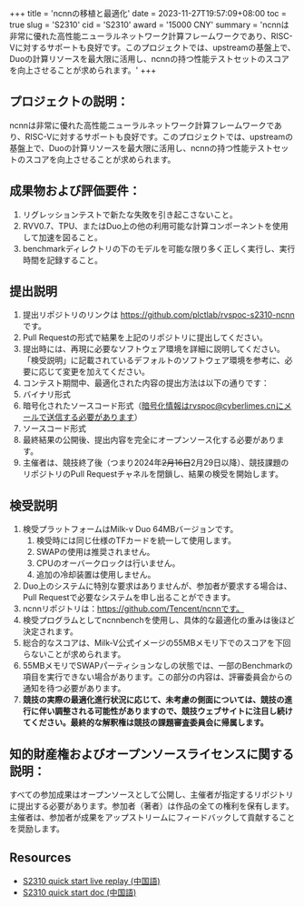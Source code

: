 +++
title = 'ncnnの移植と最適化'
date = 2023-11-27T19:57:09+08:00
toc = true
slug = 'S2310'
cid = 'S2310'
award = '15000 CNY'
summary = 'ncnnは非常に優れた高性能ニューラルネットワーク計算フレームワークであり、RISC-Vに対するサポートも良好です。このプロジェクトでは、upstreamの基盤上で、Duoの計算リソースを最大限に活用し、ncnnの持つ性能テストセットのスコアを向上させることが求められます。'
+++

## プロジェクトの説明：

ncnnは非常に優れた高性能ニューラルネットワーク計算フレームワークであり、RISC-Vに対するサポートも良好です。このプロジェクトでは、upstreamの基盤上で、Duoの計算リソースを最大限に活用し、ncnnの持つ性能テストセットのスコアを向上させることが求められます。

## 成果物および評価要件：

1. リグレッションテストで新たな失敗を引き起こさないこと。
2. RVV0.7、TPU、またはDuo上の他の利用可能な計算コンポーネントを使用して加速を図ること。
3. benchmarkディレクトリの下のモデルを可能な限り多く正しく実行し、実行時間を記録すること。

## 提出説明
 
1. 提出リポジトリのリンクは https://github.com/plctlab/rvspoc-s2310-ncnn です。
2. Pull Requestの形式で結果を上記のリポジトリに提出してください。
3. 提出時には、再現に必要なソフトウェア環境を詳細に説明してください。「検受説明」に記載されているデフォルトのソフトウェア環境を参考に、必要に応じて変更を加えてください。
4. コンテスト期間中、最適化された内容の提出方法は以下の通りです：
  1. バイナリ形式
  2. 暗号化されたソースコード形式（暗号化情報はrvspoc@cyberlimes.cnにメールで送信する必要があります）
  3. ソースコード形式
5. 最終結果の公開後、提出内容を完全にオープンソース化する必要があります。
6. 主催者は、競技終了後（つまり2024年~~2月16日~~2月29日以降）、競技課題のリポジトリのPull Requestチャネルを閉鎖し、結果の検受を開始します。

## 検受説明

1. 検受プラットフォームはMilk-v Duo 64MBバージョンです。
    1. 検受時には同じ仕様のTFカードを統一して使用します。
    2. SWAPの使用は推奨されません。
    3. CPUのオーバークロックは行いません。
    4. 追加の冷却装置は使用しません。
2. Duo上のシステムに特別な要求はありませんが、参加者が要求する場合は、Pull Requestで必要なシステムを申し出ることができます。
3. ncnnリポジトリは：https://github.com/Tencent/ncnnです。
4. 検受プログラムとしてncnnbenchを使用し、具体的な最適化の重みは後ほど決定されます。
5. 総合的なスコアは、Milk-V公式イメージの55MBメモリ下でのスコアを下回らないことが求められます。
6. 55MBメモリでSWAPパーティションなしの状態では、一部のBenchmarkの項目を実行できない場合があります。この部分の内容は、評審委員会からの通知を待つ必要があります。
7. **競技の実際の最適化進行状況に応じて、未考慮の側面については、競技の進行に伴い調整される可能性がありますので、競技ウェブサイトに注目し続けてください。最終的な解釈権は競技の課題審査委員会に帰属します。**

## 知的財産権およびオープンソースライセンスに関する説明：

すべての参加成果はオープンソースとして公開し、主催者が指定するリポジトリに提出する必要があります。参加者（著者）は作品の全ての権利を保有します。主催者は、参加者が成果をアップストリームにフィードバックして貢献することを奨励します。

## Resources

- [S2310 quick start live replay (中国語)](https://www.bilibili.com/video/BV1Ce411b7PT/)
- [S2310 quick start doc (中国語)](https://github.com/plctlab/rvspoc/blob/main/Docs/S2310/S2310.md)

